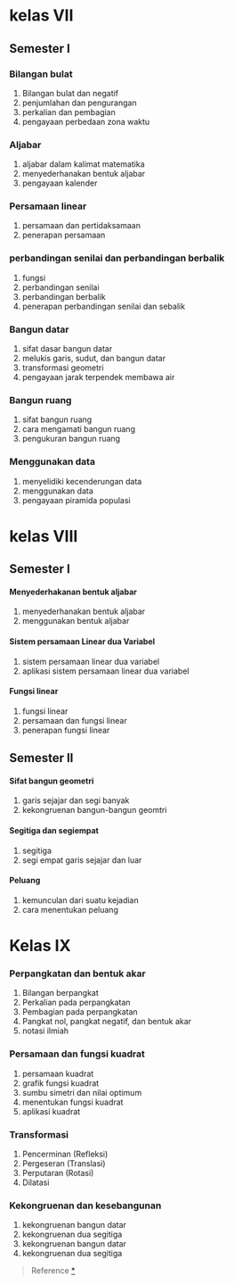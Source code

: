 # kelas VII
## Semester I
### Bilangan bulat
1) Bilangan bulat dan negatif 
2) penjumlahan dan pengurangan
3) perkalian dan pembagian
4) pengayaan perbedaan zona waktu

### Aljabar
1) aljabar dalam kalimat matematika
2) menyederhanakan bentuk aljabar
3) pengayaan kalender

### Persamaan linear
1) persamaan dan pertidaksamaan
2) penerapan persamaan 

### perbandingan senilai dan perbandingan berbalik
1) fungsi 
2) perbandingan senilai
3) perbandingan berbalik
4) penerapan  perbandingan senilai dan sebalik

### Bangun datar
1) sifat dasar bangun datar
2) melukis garis, sudut, dan bangun datar
3) transformasi geometri
4) pengayaan jarak terpendek membawa air

### Bangun ruang
1) sifat bangun ruang
2) cara mengamati bangun ruang
3)  pengukuran bangun ruang

### Menggunakan data
1) menyelidiki kecenderungan data
2) menggunakan data
3) pengayaan piramida populasi

# kelas VIII
## Semester I
#### Menyederhakanan bentuk aljabar
1) menyederhanakan bentuk aljabar
2) menggunakan bentuk aljabar
#### Sistem persamaan Linear dua Variabel
1) sistem persamaan linear dua variabel
2) aplikasi sistem persamaan linear dua variabel 
#### Fungsi linear
1) fungsi linear
2) persamaan dan fungsi linear
3) penerapan fungsi linear

## Semester II
#### Sifat bangun geometri
1) garis sejajar dan segi banyak
2) kekongruenan bangun-bangun geomtri
#### Segitiga dan segiempat
1) segitiga
2) segi empat
garis sejajar dan luar
#### Peluang
1) kemunculan dari suatu kejadian	
2) cara menentukan peluang

# Kelas IX
### Perpangkatan dan bentuk akar
1) Bilangan berpangkat
2) Perkalian pada perpangkatan
3) Pembagian pada perpangkatan
4) Pangkat nol, pangkat negatif, dan bentuk akar
5) notasi ilmiah

### Persamaan dan fungsi kuadrat
1) persamaan kuadrat
2) grafik fungsi kuadrat
3) sumbu simetri dan nilai optimum
4) menentukan fungsi kuadrat
5) aplikasi kuadrat

### Transformasi
1) Pencerminan (Refleksi)
2) Pergeseran (Translasi)
3) Perputaran (Rotasi)
4) Dilatasi

### Kekongruenan dan kesebangunan
1) kekongruenan bangun datar
2) kekongruenan dua segitiga
3) kekongruenan bangun datar
4) kekongruenan dua segitiga

> Reference [*](https://www.kherysuryawan.id/2022/05/materi-matematika-kelas-7-sekolah.html)
